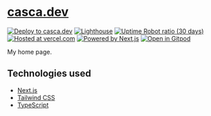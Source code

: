 # [casca.dev](https://casca.dev)

[![Deploy to casca.dev](https://img.shields.io/github/deployments/cascandaliato/casca.dev/Production?label=deploy%20to%20casca.dev&logo=dependabot&style=flat-square&labelColor=%232B3137)](https://casca.dev)
[![Lighthouse](https://img.shields.io/badge/dynamic/json?label=lighthouse%20audit&query=averageWithoutPwa&url=https%3A%2F%2Flighthouse-reports-parser.vercel.app%2Fapi%2Ffor-the-badge%3Furl%3Dhttps%3A%2F%2Fraw.githubusercontent.com%2Fcasca%2Flighthouse-reports%2Fmaster%2Fcasca.dev.json&logo=lighthouse&style=flat-square&labelColor=%232B3137)](https://googlechrome.github.io/lighthouse/viewer/?jsonurl=https://raw.githubusercontent.com/cascandaliato/lighthouse-reports/master/casca.dev.json)
[![Uptime Robot ratio (30 days)](https://img.shields.io/uptimerobot/ratio/m785547332-9c583e72e19f01645fd3c8a7?style=flat-square&labelColor=%232B3137&logo=clockify&logoColor=white&label=uptime%20last%2030%20days)](http://uptimerobot.com)
[![Hosted at vercel.com](https://img.shields.io/badge/hosted%20at-vercel.com-black?logo=vercel&logoColor=lightgray&style=flat-square&labelColor=%232B3137)](https://vercel.com)
[![Powered by Next.js](https://img.shields.io/badge/powered%20by-Next.js-black?logo=Next.js&style=flat-square&labelColor=%232B3137)](https://nextjs.org)
[![Open in Gitpod](https://img.shields.io/badge/open%20code%20in-Gitpod-%09%231966d2?style=flat-square&labelColor=%232B3137&logo=gitpod)](https://gitpod.io/#https://github.com/cascandaliato/casca.dev)

My home page.

## Technologies used

- [Next.js](https://nextjs.org/)
- [Tailwind CSS](https://tailwindcss.com/)
- [TypeScript](https://www.typescriptlang.org/)
